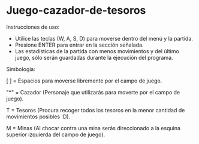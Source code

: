 # Juego-cazador-de-tesoros
Instrucciones de uso:
- Utilice las teclas (W, A, S, D) para moverse dentro del menú y la partida.
- Presione ENTER para entrar en la sección señalada.
- Las estadísticas de la partida con menos movimientos y del último juego, sólo serán guardadas durante la ejecución del programa.

Simbología:

  [ ] = Espacios para moverse libremente por el campo de juego.

  "*" = Cazador (Personaje que utilizarás para moverte por el campo de juego).

  T = Tesoros (Procura recoger todos los tesoros en la menor cantidad de movimientos posibles :D).

  M = Minas (Al chocar contra una mina serás direccionado a la esquina superior izquierda del campo de juego).
